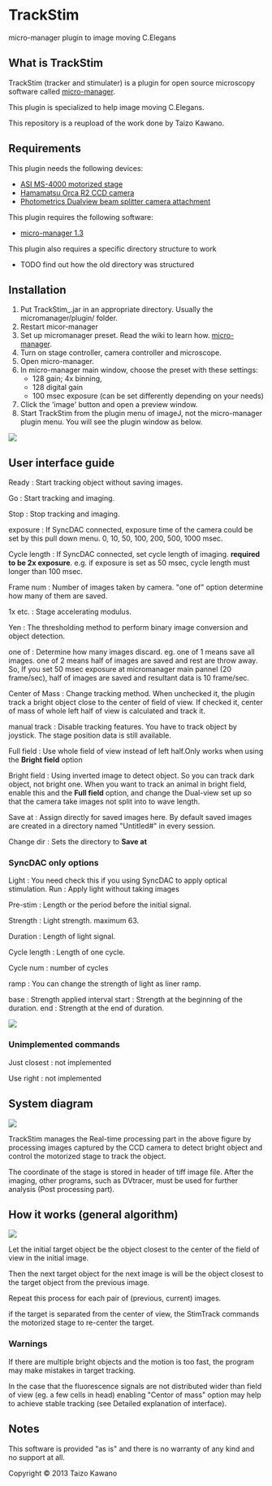 # TrackStim
micro-manager plugin to image moving C.Elegans


## What is TrackStim
TrackStim (tracker and stimulater) is a plugin for open source microscopy software called [micro-manager](https://micro-manager.org/wiki/).

This plugin is specialized to help image moving C.Elegans.

This repository is a reupload of the work done by Taizo Kawano.

## Requirements

This plugin needs the following devices:
- [ASI MS-4000 motorized stage](http://www.asiimaging.com/products/stages/inverted-stages/ms-2000-xyz-automated-stage/)
- [Hamamatsu Orca R2 CCD camera](http://hamamatsucameras.com/orca-r2/)
- [Photometrics Dualview beam splitter camera attachment](http://www.biovis.com/photometrics_multichannel.htm)

This plugin requires the following software:
- [micro-manager 1.3](https://micro-manager.org/wiki/Micro-Manager_Version_Archive)

This plugin also requires a specific directory structure to work
- TODO find out how the old directory was structured

## Installation
1.  Put TrackStim_.jar in an appropriate directory. Usually the micromanager/plugin/ folder.
2.  Restart micor-manager
3.  Set up micromanager preset. Read the wiki to learn how. [micro-manager](https://micro-manager.org/wiki/).
4.  Turn on stage controller, camera controller and microscope.
5.  Open micro-manager.
6.  In micro-manager main window, choose the preset with these settings: 
      - 128 gain; 4x binning, 
      - 128 digital gain 
      - 100 msec exposure (can be set differently depending on your needs)
7.  Click the 'image' button and open a preview window.
8.  Start TrackStim from the plugin menu of imageJ, not the micro-manager plugin menu. You will see the plugin window as below.

![](https://user-images.githubusercontent.com/2328291/58439881-aef82280-80a4-11e9-8553-e1ac57a23d84.png)

## User interface guide

Ready
: Start tracking object without saving images.

Go
: Start tracking and imaging.

Stop
: Stop tracking and imaging.

exposure
: If SyncDAC connected, exposure time of the camera could be set by this pull down menu. 0, 10, 50, 100, 200, 500, 1000 msec. 

Cycle length
: If SyncDAC connected, set cycle length of imaging. **required to be 2x exposure**. e.g. if exposure is set as 50 msec, cycle length must longer than 100 msec.

Frame num
: Number of images taken by camera. "one of" option determine how many of them are saved.

1x etc.
: Stage accelerating modulus.

Yen
: The thresholding method to perform binary image conversion and object detection.

one of
: Determine how many images discard. eg. one of 1 means save all images. one of 2 means half of images are saved and rest are throw away. So, If you set 50 msec exposure at micromanager main pannel (20 frame/sec), half of images are saved and resultant data is 10 frame/sec.

Center of Mass
: Change tracking method. When unchecked it, the plugin track a bright object close to the center of field of view. If checked it, center of mass of whole left half of view is calculated and track it.

manual track
: Disable tracking features. You have to track object by joystick. The stage position data is still available.

Full field
: Use whole field of view instead of left half.Only works when using the **Bright field** option

Bright field
: Using inverted image to detect object. So you can track dark object, not bright one. When you want to track an animal in bright field, enable this and the **Full field** option, and change the Dual-view set up so that the camera take images not split into to wave length.

Save at
: Assign directly for saved images here. By default saved images are created in a directory named "Untitled#" in every session.

Change dir
: Sets the directory to **Save at**

### SyncDAC only options
Light
: You need check this if you using SyncDAC to apply optical stimulation.
Run
: Apply light without taking images

Pre-stim
: Length or the period before the initial signal.

Strength
: Light strength. maximum 63.

Duration
: Length of light signal.

Cycle length
: Length of one cycle.

Cycle num
: number of cycles

ramp
: You can change the strength of light as liner ramp.

base
: Strength applied interval
start
: Strength at the beginning of the duration.
end
: Strength at the end of duration.

![](https://user-images.githubusercontent.com/2328291/58440287-fc758f00-80a6-11e9-8759-5ce368f79bc5.png)


### Unimplemented commands
Just closest
: not implemented

Use right
: not implemented


## System diagram
![](https://user-images.githubusercontent.com/2328291/58439366-9afef180-80a1-11e9-8453-059f04b7a7dc.png)

TrackStim manages the Real-time processing part in the above figure by processing images captured by the CCD camera to detect bright object and control the motorized stage to track the object. 

The coordinate of the stage is stored in header of tiff image file. After the imaging, other programs, such as DVtracer, must be used for further analysis (Post processing part).

## How it works (general algorithm)
![](https://user-images.githubusercontent.com/2328291/58439437-0f399500-80a2-11e9-9f46-fb7e86f277f7.png)

Let the initial target object be the object closest to the center of the field of view in the initial image.

Then the next target object for the next image is will be the object closest to the target object from the previous image.

Repeat this process for each pair of (previous, current) images.

if the target is separated from the center of view, the StimTrack commands the motorized stage to re-center the target.

### Warnings
If there are multiple bright objects and the motion is too fast, the program may make mistakes in target tracking. 

In the case that the fluorescence signals are not distributed wider than field of view (eg. a few cells in head) enabling "Centor of mass" option may help to achieve stable tracking (see Detailed explanation of interface). 


## Notes
This software is provided "as is" and there is no warranty of any kind and no support at all.

Copyright © 2013 Taizo Kawano
